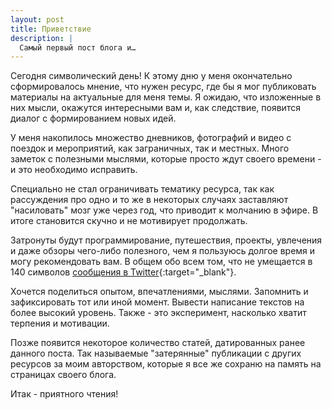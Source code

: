 ```yaml
---
layout: post
title: Приветствие
description: |
  Самый первый пост блога и…
---
```


Сегодня символический день! К этому дню у меня окончательно сформировалось мнение, что нужен ресурс, где бы я мог публиковать материалы на актуальные для меня темы. Я ожидаю, что изложенные в них мысли, окажутся интересными вам и, как следствие, появится диалог с формированием новых идей.

У меня накопилось множество дневников, фотографий и видео с поездок и мероприятий, как заграничных, так и местных. Много заметок с полезными мыслями, которые просто ждут своего времени - и это необходимо исправить.

Специально не стал ограничивать тематику ресурса, так как рассуждения про одно и то же в некоторых случаях заставляют "насиловать" мозг уже через год, что приводит к молчанию в эфире. В итоге становится скучно и не мотивирует продолжать.

Затронуты будут программирование, путешествия, проекты, увлечения и даже обзоры чего-либо полезного, чем я пользуюсь долгое время и могу рекомендовать вам. В общем обо всем том, что не умещается в 140 символов [сообщения в Twitter](https://twitter.com/PavelQuash){:target="_blank"}.

Хочется поделиться опытом, впечатлениями, мыслями. Запомнить и зафиксировать тот или иной момент. Вывести написание текстов на более высокий уровень. Также - это эксперимент, насколько хватит терпения и мотивации.

Позже появится некоторое количество статей, датированных ранее данного поста. Так называемые "затерянные" публикации с других ресурсов за моим авторством, которые я все же сохраню на память на страницах своего блога.

Итак - приятного чтения!
